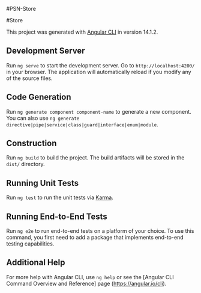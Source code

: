 #PSN-Store

#Store

This project was generated with [Angular CLI](https://github.com/angular/angular-cli) in version 14.1.2.

## Development Server

Run `ng serve` to start the development server. Go to `http://localhost:4200/` in your browser. The application will automatically reload if you modify any of the source files.

## Code Generation

Run `ng generate component component-name` to generate a new component. You can also use `ng generate directive|pipe|service|class|guard|interface|enum|module`.

## Construction

Run `ng build` to build the project. The build artifacts will be stored in the `dist/` directory.

## Running Unit Tests

Run `ng test` to run the unit tests via [Karma](https://karma-runner.github.io).

## Running End-to-End Tests

Run `ng e2e` to run end-to-end tests on a platform of your choice. To use this command, you first need to add a package that implements end-to-end testing capabilities.

## Additional Help

For more help with Angular CLI, use `ng help` or see the [Angular CLI Command Overview and Reference] page (https://angular.io/cli).

